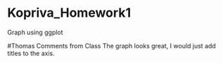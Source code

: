 # Kopriva_Homework1
Graph using ggplot

#Thomas Comments from Class
The graph looks great, I would just add titles to the axis.